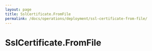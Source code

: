 ```yaml
---
layout: page
title: SslCertificate.FromFile
permalink: /docs/operations/deployment/ssl-certificate-from-file/
---
```


SslCertificate.FromFile
=======================